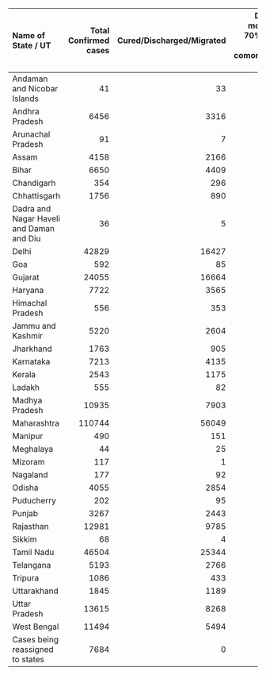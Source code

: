 | Name of State / UT                       |   Total Confirmed cases |   Cured/Discharged/Migrated |   Deaths ( more than 70% cases due to comorbidities ) |
|:-----------------------------------------|------------------------:|----------------------------:|------------------------------------------------------:|
| Andaman and Nicobar Islands              |                      41 |                          33 |                                                     0 |
| Andhra Pradesh                           |                    6456 |                        3316 |                                                    88 |
| Arunachal Pradesh                        |                      91 |                           7 |                                                     0 |
| Assam                                    |                    4158 |                        2166 |                                                     8 |
| Bihar                                    |                    6650 |                        4409 |                                                    40 |
| Chandigarh                               |                     354 |                         296 |                                                     6 |
| Chhattisgarh                             |                    1756 |                         890 |                                                     8 |
| Dadra and Nagar Haveli and Daman and Diu |                      36 |                           5 |                                                     0 |
| Delhi                                    |                   42829 |                       16427 |                                                  1400 |
| Goa                                      |                     592 |                          85 |                                                     0 |
| Gujarat                                  |                   24055 |                       16664 |                                                  1505 |
| Haryana                                  |                    7722 |                        3565 |                                                   100 |
| Himachal Pradesh                         |                     556 |                         353 |                                                     8 |
| Jammu and Kashmir                        |                    5220 |                        2604 |                                                    62 |
| Jharkhand                                |                    1763 |                         905 |                                                     8 |
| Karnataka                                |                    7213 |                        4135 |                                                    89 |
| Kerala                                   |                    2543 |                        1175 |                                                    20 |
| Ladakh                                   |                     555 |                          82 |                                                     1 |
| Madhya Pradesh                           |                   10935 |                        7903 |                                                   465 |
| Maharashtra                              |                  110744 |                       56049 |                                                  4128 |
| Manipur                                  |                     490 |                         151 |                                                     0 |
| Meghalaya                                |                      44 |                          25 |                                                     1 |
| Mizoram                                  |                     117 |                           1 |                                                     0 |
| Nagaland                                 |                     177 |                          92 |                                                     0 |
| Odisha                                   |                    4055 |                        2854 |                                                    11 |
| Puducherry                               |                     202 |                          95 |                                                     5 |
| Punjab                                   |                    3267 |                        2443 |                                                    71 |
| Rajasthan                                |                   12981 |                        9785 |                                                   301 |
| Sikkim                                   |                      68 |                           4 |                                                     0 |
| Tamil Nadu                               |                   46504 |                       25344 |                                                   479 |
| Telangana                                |                    5193 |                        2766 |                                                   187 |
| Tripura                                  |                    1086 |                         433 |                                                     1 |
| Uttarakhand                              |                    1845 |                        1189 |                                                    24 |
| Uttar Pradesh                            |                   13615 |                        8268 |                                                   399 |
| West Bengal                              |                   11494 |                        5494 |                                                   485 |
| Cases being reassigned to states         |                    7684 |                           0 |                                                     0 |
